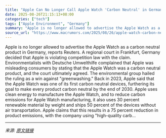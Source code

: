 ```yaml
---
title: "Apple Can No Longer Call Apple Watch 'Carbon Neutral' in Germany"
date: 2025-08-26T21:15:13+08:00
categories: ["tech"]
tags: ["Apple Environment", "Germany"]
summary: "Apple is no longer allowed to advertise the Apple Watch as a carbon neutral product in Germany, reports Reuters. A regional court in Frankfurt, Germany decided that Apple is violating competition law "
source_url: "https://www.macrumors.com/2025/08/26/apple-watch-carbon-neutral-germany/"
---
```


Apple is no longer allowed to advertise the Apple Watch as a carbon neutral product in Germany, reports Reuters. A regional court in Frankfurt, Germany decided that Apple is violating competition law with the claim. Environmentalists with Deutsche Umwelthilfe complained that Apple was misleading consumers by stating that the Apple Watch was a carbon neutral product, and the court ultimately agreed. The environmental group hailed the ruling as a win against "greenwashing." Back in 2023, Apple said that the Apple Watch was one of its first carbon neutral devices, furthering its goal to make every product carbon neutral by the end of 2030. Apple uses clean energy to manufacture the Apple Watch, and to reduce carbon emissions for Apple Watch manufacturing, it also uses 30 percent renewable material by weight and ships 50 percent of the devices without air transportation. Apple claims that this results in a 75 percent reduction in product emissions, with the company using "high-quality carb...

---

*来源: [原文链接](https://www.macrumors.com/2025/08/26/apple-watch-carbon-neutral-germany/)*
